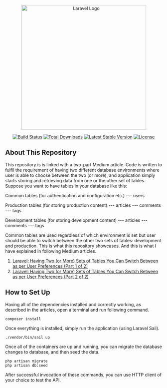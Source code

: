 <p align="center"><a href="https://laravel.com" target="_blank"><img src="https://raw.githubusercontent.com/laravel/art/master/logo-lockup/5%20SVG/2%20CMYK/1%20Full%20Color/laravel-logolockup-cmyk-red.svg" width="400" alt="Laravel Logo"></a></p>

<p align="center">
<a href="https://travis-ci.org/laravel/framework"><img src="https://travis-ci.org/laravel/framework.svg" alt="Build Status"></a>
<a href="https://packagist.org/packages/laravel/framework"><img src="https://img.shields.io/packagist/dt/laravel/framework" alt="Total Downloads"></a>
<a href="https://packagist.org/packages/laravel/framework"><img src="https://img.shields.io/packagist/v/laravel/framework" alt="Latest Stable Version"></a>
<a href="https://packagist.org/packages/laravel/framework"><img src="https://img.shields.io/packagist/l/laravel/framework" alt="License"></a>
</p>

## About This Repository

This repository is is linked with a two-part Medium article. Code is written to fulfil the requirement of having two different database environments where user is able to choose between the two (or more), and application simply starts storing and retrieving data from one or the other set of tables. Suppose you want to have tables in your database like this:

Common tables (for authentication and configuration etc.)
--- users

Production tables (for storing production content)
--- articles
--- comments
--- tags

Development tables (for storing development content)
--- articles
--- comments
--- tags

Common tables are used regardless of which environment is set but user should be able to switch between the other two sets of tables: development and production. This is what this repository showcases. And this is what I have explained in following Medium articles.
1. [Laravel: Having Two (or More) Sets of Tables You Can Switch Between as per User Preferences (Part 1 of 2)](https://medium.com/@thebazshah/laravel-having-two-or-more-sets-of-tables-according-to-user-preferences-part-1-of-2-ab0a25a1ab40)
2. [Laravel: Having Two (or More) Sets of Tables You Can Switch Between as per User Preferences (Part 2 of 2)](https://medium.com/@thebazshah/laravel-having-two-or-more-sets-of-tables-you-can-switch-between-as-per-user-preferences-part-2-f1f3e34b0f32)

## How to Set Up
Having all of the dependencies installed and correctly working, as described in the articles, open a terminal and run following command.
```
composer install
```
Once everything is installed, simply run the application (using Laravel Sail).

```
./vendor/bin/sail up
```

Once all of the containers are up and running, you can migrate the database changes to database, and then seed the data.
```
php artisan migrate
php artisan db:seed
```
After successful invocation of these commands, you can use HTTP client of your choice to test the API.
